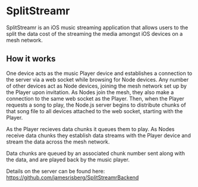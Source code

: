 # SplitStreamr

SplitStreamr is an iOS music streaming application that allows users to the split the data cost of the streaming the media amongst iOS devices on a mesh network. 

## How it works

One device acts as the music Player device and establishes a connection to the server via a web socket while browsing for Node devices. Any number of other devices act as Node devices, joining the mesh network set up by the Player upon invitation. 
As Nodes join the mesh, they also make a connection to the same web socket as the Player. Then, when the Player requests a song to play, the Node.js server begins to distribute chunks of that song file to all devices attached to the web socket, starting with the Player. 

As the Player recieves data chunks it queues them to play. As Nodes receive data chunks they establish data streams with the Player device and stream the data across the mesh network.

Data chunks are queued by an associated chunk number sent along with the data, and are played back by the music player.

Details on the server can be found here: https://github.com/jamesrisberg/SplitStreamrBackend
